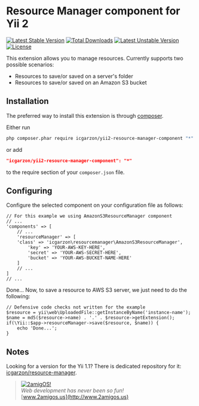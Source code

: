 Resource Manager component for Yii 2
====================================

[![Latest Stable Version](https://poser.pugx.org/icgarzon/yii2-resource-manager-component/v/stable.svg)](https://packagist.org/packages/icgarzon/yii2-ckeditor-widget) [![Total Downloads](https://poser.pugx.org/icgarzon/yii2-resource-manager-component/downloads.svg)](https://packagist.org/packages/icgarzon/yii2-resource-manager-component) [![Latest Unstable Version](https://poser.pugx.org/icgarzon/yii2-resource-manager-component/v/unstable.svg)](https://packagist.org/packages/icgarzon/yii2-resource-manager-component) [![License](https://poser.pugx.org/icgarzon/yii2-resource-manager-component/license.svg)](https://packagist.org/packages/icgarzon/yii2-resource-manager-component)

This extension allows you to manage resources. Currently supports two possible scenarios: 

- Resources to save/or saved on a server's folder
- Resources to save/or saved on an Amazon S3 bucket



Installation
------------

The preferred way to install this extension is through [composer](http://getcomposer.org/download/).

Either run

```sh
php composer.phar require icgarzon/yii2-resource-manager-component "*"
```

or add

```json
"icgarzon/yii2-resource-manager-component": "*"
```

to the require section of your `composer.json` file.

Configuring
--------------------------

Configure the selected component on your configuration file as follows:

```
// For this example we using AmazonS3ResourceManager component
// ...
'components' => [  
	// ...   
	'resourceManager' => [
	'class' => 'icgarzon\resourcemanager\AmazonS3ResourceManager',
		'key' => 'YOUR-AWS-KEY-HERE',
		'secret' => 'YOUR-AWS-SECRET-HERE',
		'bucket' => 'YOUR-AWS-BUCKET-NAME-HERE'
	]
	// ...
]
// ...  
```

Done... Now, to save a resource to AWS S3 server, we just need to do the following:

```
// Defensive code checks not written for the example
$resource = yii\web\UploadedFile::getInstanceByName('instance-name');
$name = md5($resource->name) . '.' . $resource->getExtension();
if(\Yii::$app->resourceManager->save($resource, $name)) {
    echo 'Done...';
}

```

Notes
-----

Looking for a version for the Yii 1.1? There is dedicated repository for it:
[icgarzon/resource-manager](https://github.com/icgarzon/resource-manager).

> [![2amigOS!](http://www.gravatar.com/avatar/55363394d72945ff7ed312556ec041e0.png)](http://www.2amigos.us)<br>
<i>Web development has never been so fun!</i><br>
[www.2amigos.us](http://www.2amigos.us)
